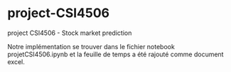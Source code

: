 # project-CSI4506
project CSI4506 - Stock market prediction

Notre implémentation se trouver dans le fichier notebook projetCSI4506.ipynb et la feuille de temps a été rajouté comme document excel. 
